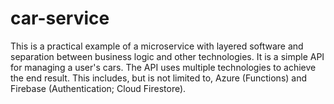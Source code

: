 # car-service
This is a practical example of a microservice with layered software and separation between business logic and other technologies. It is a simple API for managing a user's cars. The API uses multiple technologies to achieve the end result. This includes, but is not limited to, Azure (Functions) and Firebase (Authentication; Cloud Firestore).
